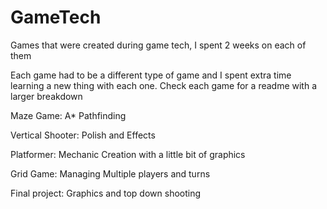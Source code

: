 # GameTech
Games that were created during game tech, I spent 2 weeks on each of them

Each game had to be a different type of game and I spent extra time learning a new thing with each one. Check each game for a readme with a larger breakdown

Maze Game: A* Pathfinding

Vertical Shooter: Polish and Effects

Platformer: Mechanic Creation with a little bit of graphics

Grid Game: Managing Multiple players and turns

Final project: Graphics and top down shooting
